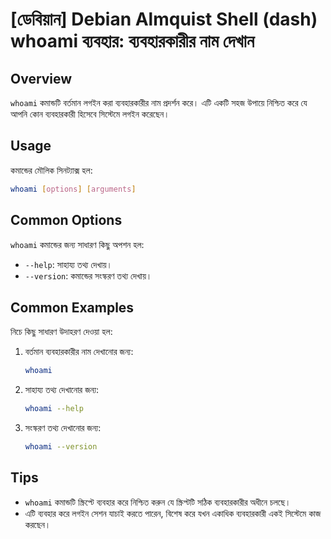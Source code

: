# [ডেবিয়ান] Debian Almquist Shell (dash) whoami ব্যবহার: ব্যবহারকারীর নাম দেখান

## Overview
`whoami` কমান্ডটি বর্তমান লগইন করা ব্যবহারকারীর নাম প্রদর্শন করে। এটি একটি সহজ উপায়ে নিশ্চিত করে যে আপনি কোন ব্যবহারকারী হিসেবে সিস্টেমে লগইন করেছেন।

## Usage
কমান্ডের মৌলিক সিনট্যাক্স হল:

```bash
whoami [options] [arguments]
```

## Common Options
`whoami` কমান্ডের জন্য সাধারণ কিছু অপশন হল:
- `--help`: সাহায্য তথ্য দেখায়।
- `--version`: কমান্ডের সংস্করণ তথ্য দেখায়।

## Common Examples
নিচে কিছু সাধারণ উদাহরণ দেওয়া হল:

1. বর্তমান ব্যবহারকারীর নাম দেখানোর জন্য:
   ```bash
   whoami
   ```

2. সাহায্য তথ্য দেখানোর জন্য:
   ```bash
   whoami --help
   ```

3. সংস্করণ তথ্য দেখানোর জন্য:
   ```bash
   whoami --version
   ```

## Tips
- `whoami` কমান্ডটি স্ক্রিপ্টে ব্যবহার করে নিশ্চিত করুন যে স্ক্রিপ্টটি সঠিক ব্যবহারকারীর অধীনে চলছে।
- এটি ব্যবহার করে লগইন সেশন যাচাই করতে পারেন, বিশেষ করে যখন একাধিক ব্যবহারকারী একই সিস্টেমে কাজ করছেন।